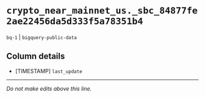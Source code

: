 # `crypto_near_mainnet_us._sbc_84877fe2ae22456da5d333f5a78351b4`
`bq-1` | `bigquery-public-data`

## Column details
* [TIMESTAMP] `last_update`

-------------------------------------------------------------------------------
*Do not make edits above this line.*
